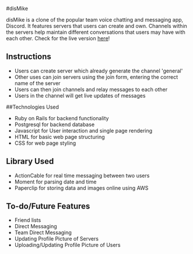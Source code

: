 #disMike

disMike is a clone of the popular team voice chatting and messaging app, Discord. It features servers that users can create and own. Channels within the servers help maintain different conversations that users may have with each other. Check for the live version [here](www.dismike-herokuapp.com)!

## Instructions

* Users can create server which already generate the channel 'general'
* Other uses can join servers using the join form, entering the correct name of the server
* Users can then join channels and relay messages to each other
* Users in the channel will get live updates of messages

##Technologies Used

* Ruby on Rails for backend functionality
* Postgresql for backend database
* Javascript for User interaction and single page rendering
* HTML for basic web page structuring
* CSS for web page styling

## Library Used

* ActionCable for real time messaging between two users
* Moment for parsing date and time
* Paperclip for storing data and images online using AWS

## To-do/Future Features

* Friend lists
* Direct Messaging
* Team Direct Messaging
* Updating Profile Picture of Servers
* Uploading/Updating Profile Picture of Users
